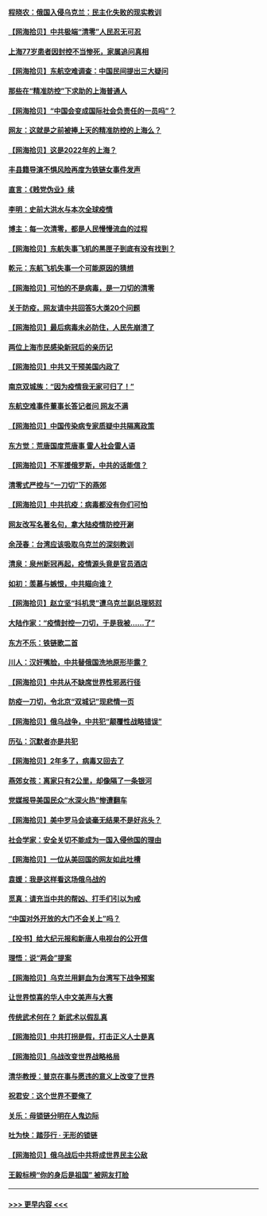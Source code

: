 #### [程晓农：俄国入侵乌克兰：民主化失败的现实教训](../pages/nsc993/n13686006.md?t=04010604) 
#### [【网海拾贝】中共极端“清零”人民忍无可忍](../pages/nsc993/n13685914.md?t=04010604) 
#### [上海77岁患者因封控不当惨死，家属追问真相](../pages/nsc993/n13685891.md?t=04010604) 
#### [【网海拾贝】东航空难调查：中国民间提出三大疑问](../pages/nsc993/n13683137.md?t=04010604) 
#### [那些在“精准防控”下求助的上海普通人](../pages/nsc993/n13683088.md?t=04010604) 
#### [【网海拾贝】“中国会变成国际社会负责任的一员吗”？](../pages/nsc993/n13680707.md?t=04010604) 
#### [网友：这就是之前被捧上天的精准防控的上海么？](../pages/nsc993/n13680287.md?t=04010604) 
#### [【网海拾贝】这是2022年的上海？](../pages/nsc993/n13678253.md?t=04010604) 
#### [丰县籍导演不惧风险再度为铁链女事件发声](../pages/nsc993/n13678215.md?t=04010604) 
#### [直言：《贱党伪业》续](../pages/nsc993/n13678056.md?t=04010604) 
#### [李明：史前大洪水与本次全球疫情](../pages/nsc993/n13677332.md?t=04010604) 
#### [博主：每一次清零，都是人民慢慢流血的过程](../pages/nsc993/n13676078.md?t=04010604) 
#### [【网海拾贝】东航失事飞机的黑匣子到底有没有找到？](../pages/nsc993/n13676034.md?t=04010604) 
#### [乾元：东航飞机失事一个可能原因的猜想](../pages/nsc993/n13675834.md?t=04010604) 
#### [【网海拾贝】可怕的不是病毒，是一刀切的清零](../pages/nsc993/n13674403.md?t=04010604) 
#### [关于防疫，网友请中共回答5大类20个问题](../pages/nsc993/n13674318.md?t=04010604) 
#### [【网海拾贝】最后病毒未必防住，人民先崩溃了](../pages/nsc993/n13672307.md?t=04010604) 
#### [两位上海市民感染新冠后的亲历记](../pages/nsc993/n13672217.md?t=04010604) 
#### [【网海拾贝】中共又干预美国内政了](../pages/nsc993/n13669564.md?t=04010604) 
#### [南京双城族：“因为疫情我无家可归了！”](../pages/nsc993/n13669511.md?t=04010604) 
#### [东航空难事件董事长答记者问 网友不满](../pages/nsc993/n13669436.md?t=04010604) 
#### [【网海拾贝】中国传染病专家质疑中共隔离政策](../pages/nsc993/n13667190.md?t=04010604) 
#### [东方觉：荒唐国度荒唐事 雷人社会雷人语](../pages/nsc993/n13666926.md?t=04010604) 
#### [【网海拾贝】不军援俄罗斯，中共的话能信？](../pages/nsc993/n13664594.md?t=04010604) 
#### [清零式严控与“一刀切”下的燕郊](../pages/nsc993/n13664450.md?t=04010604) 
#### [【网海拾贝】中共抗疫：病毒都没有你们可怕](../pages/nsc993/n13662063.md?t=04010604) 
#### [网友改写名著名句，拿大陆疫情防控开涮](../pages/nsc993/n13661999.md?t=04010604) 
#### [余茂春：台湾应该吸取乌克兰的深刻教训](../pages/nsc993/n13661829.md?t=04010604) 
#### [清泉：泉州新冠再起，疫情源头竟是官员酒店](../pages/nsc993/n13660898.md?t=04010604) 
#### [如初：羡慕与嫉恨，中共瞄向谁？](../pages/nsc993/n13660773.md?t=04010604) 
#### [【网海拾贝】赵立坚“抖机灵”遭乌克兰副总理怒怼](../pages/nsc993/n13659660.md?t=04010604) 
#### [大陆作家：“疫情封控一刀切，于是我被……了”](../pages/nsc993/n13659323.md?t=04010604) 
#### [东方不乐：铁链歌二首](../pages/nsc993/n13659123.md?t=04010604) 
#### [川人：汉奸嘴脸，中共替俄国洗地原形毕露？](../pages/nsc993/n13657995.md?t=04010604) 
#### [【网海拾贝】中共从不缺席世界性邪恶行径](../pages/nsc993/n13657799.md?t=04010604) 
#### [防疫一刀切，令北京“双城记”现悲情一页](../pages/nsc993/n13657746.md?t=04010604) 
#### [【网海拾贝】俄乌战争，中共犯“颠覆性战略错误”](../pages/nsc993/n13655760.md?t=04010604) 
#### [历弘：沉默者亦是共犯](../pages/nsc993/n13652799.md?t=04010604) 
#### [【网海拾贝】2年多了，病毒又回去了](../pages/nsc993/n13652629.md?t=04010604) 
#### [燕郊女孩：离家只有2公里，却像隔了一条银河](../pages/nsc993/n13652450.md?t=04010604) 
#### [党媒报导美国民众“水深火热”惨遭翻车](../pages/nsc993/n13649966.md?t=04010604) 
#### [【网海拾贝】美中罗马会谈毫无结果不是好兆头？](../pages/nsc993/n13649860.md?t=04010604) 
#### [社会学家：安全关切不能成为一国入侵他国的理由](../pages/nsc993/n13649744.md?t=04010604) 
#### [【网海拾贝】一位从美回国的网友如此吐槽](../pages/nsc993/n13647381.md?t=04010604) 
#### [袁媛：我是这样看这场俄乌战的](../pages/nsc993/n13644892.md?t=04010604) 
#### [觅真：请充当中共的帮凶、打手们引以为戒](../pages/nsc993/n13644228.md?t=04010604) 
#### [“中国对外开放的大门不会关上”吗？](../pages/nsc993/n13644191.md?t=04010604) 
#### [【投书】给大纪元报和新唐人电视台的公开信](../pages/nsc993/n13644124.md?t=04010604) 
#### [理悟：说“两会”提案](../pages/nsc993/n13643927.md?t=04010604) 
#### [【网海拾贝】乌克兰用鲜血为台湾写下战争预案](../pages/nsc993/n13643578.md?t=04010604) 
#### [让世界惊喜的华人中文美声与大赛](../pages/nsc993/n13641647.md?t=04010604) 
#### [传统武术何在？ 新武术以假乱真](../pages/nsc993/n13641615.md?t=04010604) 
#### [【网海拾贝】中共打拐是假，打击正义人士是真](../pages/nsc993/n13641238.md?t=04010604) 
#### [【网海拾贝】乌战改变世界战略格局](../pages/nsc993/n13639171.md?t=04010604) 
#### [清华教授：普京在事与愿违的意义上改变了世界](../pages/nsc993/n13639019.md?t=04010604) 
#### [祝君安：这个世界不要俺了](../pages/nsc993/n13638903.md?t=04010604) 
#### [关乐：母锁链分明在人鬼边际](../pages/nsc993/n13637601.md?t=04010604) 
#### [吐为快：踏莎行 · 无形的锁链](../pages/nsc993/n13637555.md?t=04010604) 
#### [【网海拾贝】俄乌战后中共将成世界民主公敌](../pages/nsc993/n13636363.md?t=04010604) 
#### [王毅标榜“你的身后是祖国” 被网友打脸](../pages/nsc993/n13636270.md?t=04010604) 

----
#### [ >>> 更早内容 <<< ](../indexes/nsc993-earlier.md)
